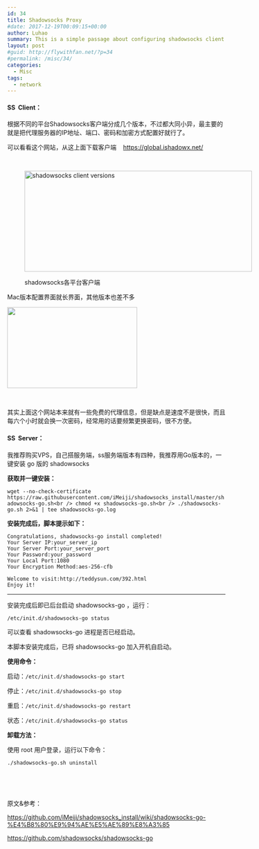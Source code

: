```yaml
---
id: 34
title: Shadowsocks Proxy
#date: 2017-12-19T00:09:15+00:00
author: Luhao
summary: This is a simple passage about configuring shadowsocks client and building up the corresponding proxy server
layout: post
#guid: http://flywithfan.net/?p=34
#permalink: /misc/34/
categories:
  - Misc
tags:
  - network
---
```

#### **SS  Client：**

根据不同的平台Shadowsocks客户端分成几个版本，不过都大同小异，最主要的就是把代理服务器的IP地址、端口、密码和加密方式配置好就行了。

可以看看这个网站，从这上面下载客户端    <https://global.ishadowx.net/>

&nbsp;<figure id="attachment_35" style="width: 525px" class="wp-caption aligncenter">

<img class="wp-image-35 size-large" src="http://flywithfan.net/wp-content/uploads/2017/12/WechatIMG3-1-1024x455.jpeg" alt="shadowsocks client versions" width="525" height="233" /><figcaption class="wp-caption-text">shadowsocks各平台客户端</figcaption></figure> 

Mac版本配置界面就长界面，其他版本也差不多

<img class="alignnone size-medium wp-image-36" src="http://flywithfan.net/wp-content/uploads/2017/12/WechatIMG4-1-300x187.jpeg" alt="" width="300" height="187" />

&nbsp;

其实上面这个网站本来就有一些免费的代理信息，但是缺点是速度不是很快，而且每六个小时就会换一次密码，经常用的话要频繁更换密码，很不方便。

#### **SS  Server：**

我推荐购买VPS，自己搭服务端，ss服务端版本有四种，我推荐用Go版本的，一键安装 go 版的 shadowsocks

**获取并一键安装：**

`wget --no-check-certificate https://raw.githubusercontent.com/iMeiji/shadowsocks_install/master/shadowsocks-go.sh<br />
chmod +x shadowsocks-go.sh<br />
./shadowsocks-go.sh 2>&1 | tee shadowsocks-go.log`

**安装完成后，脚本提示如下：**

    Congratulations, shadowsocks-go install completed!
    Your Server IP:your_server_ip
    Your Server Port:your_server_port
    Your Password:your_password
    Your Local Port:1080
    Your Encryption Method:aes-256-cfb
    
    Welcome to visit:http://teddysun.com/392.html
    Enjoy it!
    

* * *

安装完成后即已后台启动 shadowsocks-go ，运行：
  
`/etc/init.d/shadowsocks-go status`
  
可以查看 shadowsocks-go 进程是否已经启动。
  
本脚本安装完成后，已将 shadowsocks-go 加入开机自启动。

**使用命令：**
  
启动：`/etc/init.d/shadowsocks-go start`
  
停止：`/etc/init.d/shadowsocks-go stop`
  
重启：`/etc/init.d/shadowsocks-go restart`
  
状态：`/etc/init.d/shadowsocks-go status`

**卸载方法：**
  
使用 root 用户登录，运行以下命令：
  
`./shadowsocks-go.sh uninstall`

&nbsp;

&nbsp;

原文&参考：

<https://github.com/iMeiji/shadowsocks_install/wiki/shadowsocks-go-%E4%B8%80%E9%94%AE%E5%AE%89%E8%A3%85>

<https://github.com/shadowsocks/shadowsocks-go>

&nbsp;